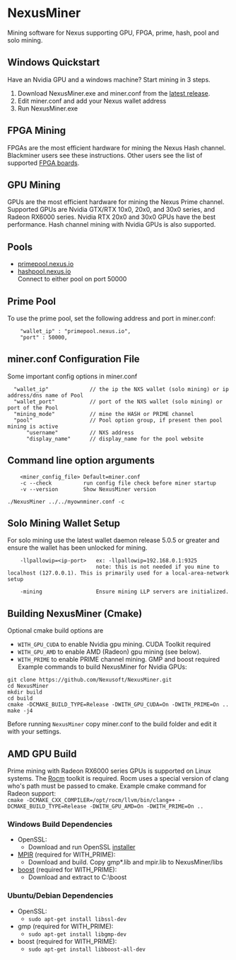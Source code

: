 # NexusMiner

Mining software for Nexus supporting GPU, FPGA, prime, hash, pool and solo mining. 

## Windows Quickstart
Have an Nvidia GPU and a windows machine?  Start mining in 3 steps. 
1. Download NexusMiner.exe and miner.conf from the [latest release](https://github.com/Nexusoft/NexusMiner/releases). 
2. Edit miner.conf and add your Nexus wallet address
3. Run NexusMiner.exe

## FPGA Mining
FPGAs are the most efficient hardware for mining the Nexus Hash channel.  Blackminer users see these instructions.  Other users see the list of supported [FPGA boards](https://github.com/Nexusoft/NexusMiner/blob/master/docs/fpga_support.md). 

## GPU Mining
GPUs are the most efficient hardware for mining the Nexus Prime channel.  Supported GPUs are Nvidia GTX/RTX 10x0, 20x0, and 30x0 series, and Radeon RX6000 series.  Nvidia RTX 20x0 and 30x0 GPUs have the best performance.  Hash channel mining with Nvidia GPUs is also supported. 

## Pools
* [primepool.nexus.io](https://primepool.nexus.io)
* [hashpool.nexus.io](https://hashpool.nexus.io)  
Connect to either pool on port 50000

## Prime Pool
To use the prime pool, set the following address and port in miner.conf:
```
    "wallet_ip" : "primepool.nexus.io",
    "port" : 50000,
```

 ## miner.conf Configuration File

  Some important config options in miner.conf

  ```
    "wallet_ip"             // the ip the NXS wallet (solo mining) or ip address/dns name of Pool  
    "wallet_port"           // port of the NXS wallet (solo mining) or port of the Pool  
    "mining_mode"           // mine the HASH or PRIME channel  
    "pool"                  // Pool option group, if present then pool mining is active  
        "username"          // NXS address  
        "display_name"      // display_name for the pool website  
```

## Command line option arguments
```
    <miner_config_file> Default=miner.conf
    -c --check          run config file check before miner startup
    -v --version        Show NexusMiner version
```

  `./NexusMiner ../../myownminer.conf -c`
  
## Solo Mining Wallet Setup
For solo mining use the latest wallet daemon release 5.0.5 or greater and ensure the wallet has been unlocked for mining.

```
    -llpallowip=<ip-port>   ex: -llpallowip=192.168.0.1:9325 
                            note: this is not needed if you mine to localhost (127.0.0.1). This is primarily used for a local-area-network setup

    -mining                 Ensure mining LLP servers are initialized.
```
## Building NexusMiner (Cmake) 
Optional cmake build options are
* `WITH_GPU_CUDA`       to enable Nvidia gpu mining. CUDA Toolkit required
* `WITH_GPU_AMD`        to enable AMD (Radeon) gpu mining (see below). 
* `WITH_PRIME`          to enable PRIME channel mining. GMP and boost required
Example commands to build NexusMiner for Nvidia GPUs: 
```
git clone https://github.com/Nexusoft/NexusMiner.git
cd NexusMiner
mkdir build
cd build
cmake -DCMAKE_BUILD_TYPE=Release -DWITH_GPU_CUDA=On -DWITH_PRIME=On ..
make -j4
```
Before running `NexusMiner` copy miner.conf to the build folder and edit it with your settings.

## AMD GPU Build 
Prime mining with Radeon RX6000 series GPUs is supported on Linux systems.  The [Rocm](https://rocmdocs.amd.com/en/latest/Installation_Guide/Installation_new.html) toolkit is required. Rocm uses a special version of clang who's path must be passed to cmake. Example cmake command for Radeon support:  
`cmake -DCMAKE_CXX_COMPILER=/opt/rocm/llvm/bin/clang++ -DCMAKE_BUILD_TYPE=Release -DWITH_GPU_AMD=On -DWITH_PRIME=On ..`

### Windows Build Dependencies
* OpenSSL: 
    * Download and run OpenSSL [installer](https://slproweb.com/products/Win32OpenSSL.html)
* [MPIR](http://www.mpir.org/) (required for WITH_PRIME):
    * Download and build.  Copy gmp*.lib and mpir.lib to NexusMiner/libs
* [boost](https://www.boost.org/users/download/) (required for WITH_PRIME):
    * Download and extract to C:\boost
### Ubuntu/Debian Dependencies
* OpenSSL:
    * `sudo apt-get install libssl-dev`
* gmp (required for WITH_PRIME):  
    * `sudo apt-get install libgmp-dev`
* boost (required for WITH_PRIME):
    * `sudo apt-get install libboost-all-dev`
